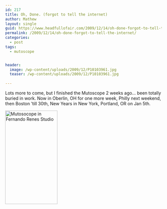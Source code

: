 ```yaml
---
id: 217
title: Oh, Done. (forgot to tell the internet)
author: Mathew
layout: single
guid: https://www.headfullofair.com/2009/12/14/oh-done-forgot-to-tell-the-internet/
permalink: /2009/12/14/oh-done-forgot-to-tell-the-internet/
categories:
  - post
tags:
  - mutoscope


header:
  image: /wp-content/uploads/2009/12/P10103961.jpg
  teaser: /wp-content/uploads/2009/12/P10103961.jpg
  
---
```

Lots more to come, but I finished the Mutoscope 2 weeks ago&#8230; been totally buried in work. Now in Oberlin, OH for one more week, Philly next weekend, then Boston &#8217;till 30th, New Years in New York, Portland, OR on Jan 5th.

[<img class="alignnone size-medium wp-image-216" title="Mutosocope in Fernando Renes Studio" src="https://www.headfullofair.com/wp-content/uploads/2009/12/P10103961-168x300.jpg" alt="Mutosocope in Fernando Renes Studio" width="168" height="300" />][1]

 [1]: /wp-content/uploads/2009/12/P10103961.JPG